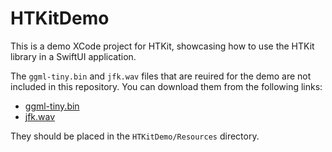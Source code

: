 # HTKitDemo

This is a demo XCode project for HTKit, showcasing how to use the HTKit library in a SwiftUI application.

The `ggml-tiny.bin` and `jfk.wav` files that are reuired for the demo are not included in this repository. You can download them from the following links:

- [ggml-tiny.bin](https://huggingface.co/htkit/ggml-tiny/resolve/main/ggml-tiny.bin)
- [jfk.wav](https://files.bjnortier.com/HTKit/jfk.wav)

They should be placed in the `HTKitDemo/Resources` directory.
